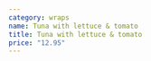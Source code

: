 ```yaml
---
category: wraps
name: Tuna with lettuce & tomato
title: Tuna with lettuce & tomato
price: "12.95"
---
```

